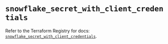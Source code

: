 # `snowflake_secret_with_client_credentials`

Refer to the Terraform Registry for docs: [`snowflake_secret_with_client_credentials`](https://registry.terraform.io/providers/snowflakedb/snowflake/2.1.0/docs/resources/secret_with_client_credentials).
